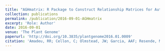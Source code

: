 ```yaml
---
title: "AGHmatrix: R Package to Construct Relationship Matrices for Autotetraploid and Diploid Species: A Blueberry Example."
collection: publications
permalink: /publication/2016-09-01-AGHmatrix
excerpt: 'Role: Author'
date: 2016-09-01
venue: 'The Plant Genome'
paperurl: 'http://doi.org/10.3835/plantgenome2016.01.0009'
citation: 'Amadeu, RR; Cellon, C; Olmstead, JW; Garcia, AAF; Resende, MF; Munoz, PR. AGHmatrix: R Package to Construct Relationship Matrices for Autotetraploid and Diploid Species: A Blueberry Example. The Plant Genome 9(3), 1:10, 2016.'
---
```

